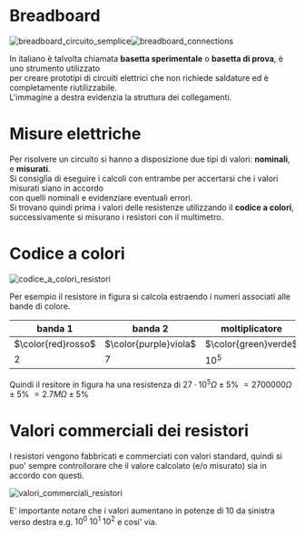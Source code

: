 # Breadboard  

![breadboard_circuito_semplice](https://user-images.githubusercontent.com/7195133/196028100-0553480c-b259-440b-8f4f-c6d163afdf5b.jpg)![breadboard_connections](https://user-images.githubusercontent.com/7195133/196026839-f31075e7-812c-4de5-89e0-d7ce8949e8b5.jpg)  

In italiano è talvolta chiamata **basetta sperimentale** o **basetta di prova**, è uno strumento utilizzato  
per creare prototipi di circuiti elettrici che non richiede saldature ed è completamente riutilizzabile.  
L'immagine a destra evidenzia la struttura dei collegamenti.  


# Misure elettriche  

Per risolvere un circuito si hanno a disposizione due tipi di valori: **nominali**, e **misurati**.  
Si consiglia di eseguire i calcoli con entrambe per accertarsi che i valori misurati siano in accordo  
con quelli nominali e evidenziare eventuali errori.  
Si trovano quindi prima i valori delle resistenze utilizzando il **codice a colori**, successivamente si misurano i resistori con il multimetro.  

# Codice a colori  

![codice_a_colori_resistori](https://user-images.githubusercontent.com/7195133/196046789-fbf1d8d7-1468-4e3a-8cb8-8be571efcf4c.jpg)  

Per esempio il resistore in figura si calcola estraendo i numeri associati alle bande di colore.  

 |banda 1|banda 2|moltiplicatore|tolleranza|
 |--|--|--|--|
 |$\color{red}rosso$|$\color{purple}viola$|$\color{green}verde$|$\color{orange}oro$|
 |2|7|$10^5$|$\pm 5$%|  

Quindi il resitore in figura ha una resistenza di $27 \cdot 10^5 \Omega \pm 5$% $= 2700000 \Omega \pm 5$% $= 2.7 M\Omega \pm 5$%  


# Valori commerciali dei resistori

I resistori vengono fabbricati e commerciati con valori standard, quindi si puo' sempre controllorare che il valore calcolato (e/o misurato) sia in accordo con questi.  

![valori_commerciali_resistori](https://user-images.githubusercontent.com/7195133/196048416-761a0bc3-6dca-4a66-b0ca-a52ac67d6d71.jpg)  

E' importante notare che i valori aumentano in potenze di 10 da sinistra verso destra e.g. $10^0$ $10^1$ $10^2$ e cosi' via.  
